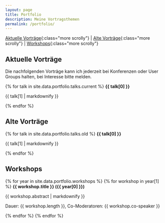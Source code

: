 ```yaml
---
layout: page
title: Portfolio
description: Meine Vortragsthemen
permalink: /portfolio/
---
```


[Aktuelle Vorträge](#current){:class="more scrolly"} \|
[Alte Vorträge](#old){:class="more scrolly"} \| 
[Workshops](#workshops){:class="more scrolly"} 

<h2 id="current">Aktuelle Vorträge</h2>
Die nachfolgenden Vorträge kann ich jederzeit bei Konferenzen oder User Groups halten, bei Interesse bitte melden.

{% for talk in site.data.portfolio.talks.current %}
<b>{{ talk[0] }}</b>
<p>{{ talk[1] | markdownify }}</p>
{% endfor %}

<h2 id="old">Alte Vorträge</h2>
{% for talk in site.data.portfolio.talks.old %}
<b>{{ talk[0] }}</b>
<p>{{ talk[1] | markdownify }}</p>
{% endfor %}

<h2 id="workshops">Workshops</h2>
{% for year in site.data.portfolio.workshops %}
  {% for workshop in year[1] %}
<b>{{ workshop.title }} ({{ year[0] }})</b>
<p>{{ workshop.abstract | markdownify }}</p>
<p>Dauer: {{ workshop.length }}, Co-Moderatoren: {{ workshop.co-speaker }}</p>
  {% endfor %}
{% endfor %}
